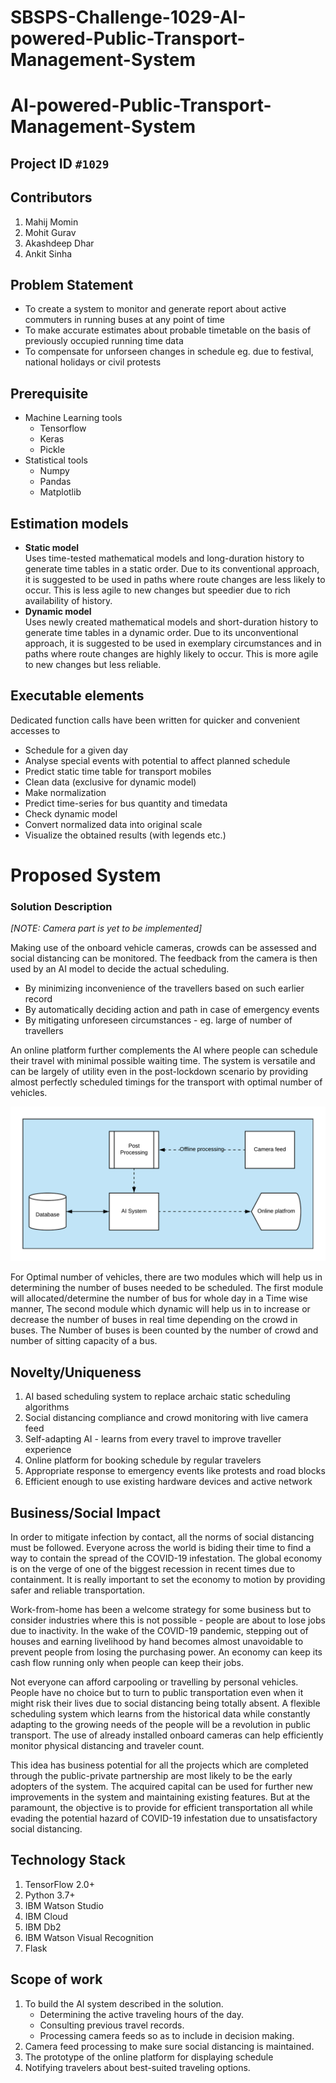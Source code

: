 # SBSPS-Challenge-1029-AI-powered-Public-Transport-Management-System

# AI-powered-Public-Transport-Management-System

## Project ID  `#1029`

## Contributors
1. Mahij Momin
2. Mohit Gurav
3. Akashdeep Dhar
4. Ankit Sinha

## Problem Statement
- To create a system to monitor and generate report about active commuters in running buses at any point of time
- To make accurate estimates about probable timetable on the basis of previously occupied running time data
- To compensate for unforseen changes in schedule eg. due to festival, national holidays or civil protests

## Prerequisite
- Machine Learning tools
    - Tensorflow
    - Keras
    - Pickle
- Statistical tools
    - Numpy
    - Pandas
    - Matplotlib

## Estimation models
- **Static model**  
  Uses time-tested mathematical models and long-duration history to generate time tables in a static order. Due to its conventional approach,
  it is suggested to be used in paths where route changes are less likely to occur. This is less agile to new changes but speedier due to rich
  availability of history.
- **Dynamic model**  
  Uses newly created mathematical models and short-duration history to generate time tables in a dynamic order. Due to its unconventional approach,
  it is suggested to be used in exemplary circumstances and in paths where route changes are highly likely to occur. This is more agile to new
  changes but less reliable.

## Executable elements
Dedicated function calls have been written for quicker and convenient accesses to
- Schedule for a given day
- Analyse special events with potential to affect planned schedule
- Predict static time table for transport mobiles
- Clean data (exclusive for dynamic model)
- Make normalization
- Predict time-series for bus quantity and timedata
- Check dynamic model
- Convert normalized data into original scale
- Visualize the obtained results (with legends etc.)

# Proposed System

### Solution Description
*[NOTE: Camera part is yet to be implemented]*


Making use of the onboard vehicle cameras, crowds can be assessed and social distancing can be monitored. The feedback from the camera is then used by an AI model to decide the actual scheduling. 

* By minimizing inconvenience of the travellers based on such earlier record
* By automatically deciding action and path in case of emergency events
* By mitigating unforeseen circumstances - eg. large of number of travellers

An online platform further complements the AI where people can schedule their travel with minimal possible waiting time. The system is versatile and can be largely of utility even in the post-lockdown scenario by providing almost perfectly scheduled timings for the transport with optimal number of vehicles.

![Block Diagram 1](IMG/BD1.png)

For Optimal number of vehicles, there are two modules which will help us in determining the number of buses needed to be scheduled. The first module will allocated/determine the number of bus for whole day in a Time wise manner, The second module which dynamic will help us in to increase or decrease the number of buses in real time depending on the crowd in buses. The Number of buses is been counted by the number of crowd and number of sitting capacity of a bus.

## Novelty/Uniqueness

1. AI based scheduling system to replace archaic static scheduling algorithms
1. Social distancing compliance and crowd monitoring with live camera feed
1. Self-adapting AI - learns from every travel to improve traveller experience
1. Online platform for booking schedule by regular travelers
1. Appropriate response to emergency events like protests and road blocks
1. Efficient enough to use existing hardware devices and active network

## Business/Social Impact

In order to mitigate infection by contact, all the norms of social distancing must be followed. Everyone across the world is biding their time to find a way to contain the spread of the COVID-19 infestation. The global economy is on the verge of one of the biggest recession in recent times due to containment. It is really important to set the economy to motion by providing safer and reliable transportation.

Work-from-home has been a welcome strategy for some business but to consider industries where this is not possible - people are about to lose jobs due to inactivity. In the wake of the COVID-19 pandemic, stepping out of houses and earning livelihood by hand becomes almost unavoidable to prevent people from losing the purchasing power. An economy can keep its cash flow running only when people can keep their jobs.

Not everyone can afford carpooling or travelling by personal vehicles. People have no choice but to turn to public transportation even when it might risk their lives due to social distancing being totally absent. A flexible scheduling system which learns from the historical data while constantly adapting to the growing needs of the people will be a revolution in public transport. The use of already installed onboard cameras can help efficiently monitor physical distancing and traveler count.

This idea has business potential for all the projects which are completed through the public-private partnership are most likely to be the early adopters of the system. The acquired capital can be used for further new improvements in the system and maintaining existing features. But at the paramount, the objective is to provide for efficient transportation all while evading the potential hazard of COVID-19 infestation due to unsatisfactory social distancing.

## Technology Stack

1. TensorFlow 2.0+ 
1. Python 3.7+
1. IBM Watson Studio
1. IBM Cloud 
1. IBM Db2
1. IBM Watson Visual Recognition
1. Flask

## Scope of work
1. To build the AI system described in the solution.
    * Determining the active traveling hours of the day.
    * Consulting previous travel records.
    * Processing camera feeds so as to include in decision making.
1. Camera feed processing to make sure social distancing is maintained.
1. The prototype of the online platform for displaying schedule
1. Notifying travelers about best-suited traveling options.



